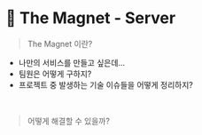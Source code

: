 # 🧲 The Magnet - Server

> The Magnet 이란?

- 나만의 서비스를 만들고 싶은데...
- 팀원은 어떻게 구하지?
- 프로젝트 중 발생하는 기술 이슈들을 어떻게 정리하지?

<br/>

> 어떻게 해결할 수 있을까?
